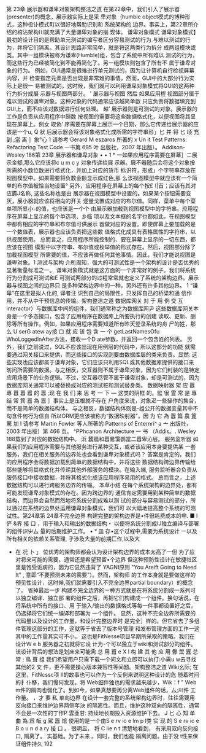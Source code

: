 第 23章
展示器和谦卑对象架构整洁之道
在第22章中，我们引入了展示器(presenter)的概念，展示器实际上是采 卑对象｛humble object模式的博种形式，这种役讣模式町以很好地帮助识别和 系统架构的.边界。事实上，第22章所介绍的榕沾架构川就充满了大量谦卑对象的揃 
现体。
谦卑对象模式
谦卑对象模式】最初的设计目的是帮助单元测试的编写者区分容易测试的行为 
与难以测试的行为，并将它们隔离。其设计思路非常简单，就是将这两类行为拆分 
成两组模块或类。其中一组模块被称为谦卑(Humble)组，包含了系统中所有难以 测试的行为，而这些行为已经被简化到不能再简化了。另一组模块则包含了所有不 
属于谦卑对象的行为。
例如，GUI通常是很难进行单元测试的，因为让计算机自行检视屏幕内容，并 
检查指定元素是否出现是非常难的事情。然而，GUI中的大部分行为实际上是很一 
易被测试的。这时候，我们就可以利用谦卑对象模式将GUI的这两种行为拆分成展 
示器与视图两部分。 '
展示器与视图
然后 
如果应用程
视图部分属于难以测试的谦卑对象。这种对象的代码通常应该越简单啟 
只应负责将数据填充到GUI上，而不应该对数据进行任何处理。 越’
展示器则是可测试的对象。展示器的工作是负责从应用程序中歸数 
按视图的需要将这些数据格式化，以便视图将其呈现在屏幕上。例女 取偽’ 
序需要在屏幕上展示一个日期，那么它传递给展示器的应该是一个u, Q 狀 
后展示器会将该对象格式化成所需的字符串形」匕 并 将 匕 顷 充 到 ;當 离 ］象°心
1 请参考 Gerard M eszaros 所著的 x Un it Test Patterns: Refactoring Test Code 一书第 695 叶 出版社，2007 年出版）。 Addison-Wesley
186第 23章 展示器和谦卑对象
• • 1
*
一如果应用程序需要在屏幕］二展示金额,那么它应该将c u m c y 对象传递给展 示器。展不器随后会将这个对象按所需的小数位数进行格式化，并加上对应的货币 
标识符，形成」个字符串存放在视图模型中。如果需要将负数金额显示成红色,那 
么该视图模型中就应该有一个简单的布尔值被恰当地设置°
另外，应用程序在屏幕上的每个按£ (|首；应该有其对应欝J名称, 这些名称也是由 
展示器在视图模型中设置的。如果某个按钮需要变灰，展小器就应该将相向的开关 
逻量戈置成对应的布尔值。同样，菜单中每个菜单项所显小-的值，也应该是一个个 
由展示器加载到视图模型中的字符串。应用程序在屏幕上显示的每个单选项、乡临 
项以及文本框的名字也都如此，在视图模型中都有相应的字符串和布尔值可供展示 
器做对应的设置。即使屏幕上要加载的是一个数值表，展示器也应该负责把这些数 
值格式化成具有表格属性的字符串，以供视图使用。
总而言之，应用程序所能控制的、要在屏幕上显示的一切东西，都应该在视图 
模型中以字符串、布尔值或枚举值的形式存在。然后，视图部分除了加载视图模型 
所需要的值，不应该再做任何其他事情。因此，我们才能说视图是谦卑对象。1
测试与架构
介所周知，强大的可测试性是一个架构的设计是否优秀的显著衡量标准之一。 
谦卑对象模式就是这方面的一个非常好的例子。我们将系统行为分割成可测试和E 
可测试两部分的过程常常就也定义了系统的架构边界。展示器与视图之间的边界只 
是多种架构边界中的一种，另外还有许多其他边界。
1 “谦卑”在这里是拟人化的,
译者注
识到自己的局限性，只发挥自己的桥梁和通
信作用，并不从中干预信息的传输。架构整洁之道
数据库网关
对 于 用 例 交 互 interactor）与数据库中间的组件，我们通常称之为数据库网尹 这些数据库网关本身是一个多态接口，包含了应用程序在数据库上所要执行的创建 
读取、更新、删除等所有操作。例如，如果应用程序需要知道所有昨天登录系统的舟 
尸的姓，那 么 U serG atew ay接 口 就 应 该 包 含 一 个 getLastNamesOfu 
WhoLoggedlnAfter方法，接收一个D ate参数，并返回一个包含姓的列表。
另外，我们之前说过，SQL不应该岀现在用例层的代码中，所以这部分的功能 
就需要通过网关接口来提供，而这些接口的实现则要由数据库层的类来负责。显然: 
这些实现也应该都属于谦卑对象，它们应该只利用SQL或其他数据库提供的接口来 
昉问所需要的数据。与之相反，交互器则不属于谦卑对象，因为它们封装的是特定 
应用场景下的业务逻辑。不过，交互器尽管不属于谦卑对象，却是可测试的，因为 
数据库网关通常可以被替换成对应的测试桩和测试替身类。
数据映射器
架 应 囂 專 囂 囂 囂 的 囂 ;现 在 我 们 来 思 考 一 下 — 这类的阴框 
的。監 很 霊 常 是 專 结 常 箕 囂 為 囂 ］事实上是压根就不存在 
户角度来说，对象疋一些操作的集合，而不是简单的数据结构体。
与之相反，数据结构体则是-组公开的数据变量其中不句含件何行为信自 
所以ORM更应该被称为“数据映射器”，因 为 它 為 囂 篇 農 篦 驚 加
I 请参考 Martin Fowler 等人所著的 Patterns of Enternri^ a 亠 出版社，2003 年出版）第 466 页。 ^PPhcanon Architecture 一 书 （Addis。. Wesley
188载到了对应的数据结构中。
浜
蠶牆和囂鶯霭鹦當二囂卑沁层。
服务监听器
如果我们的应用程序需要与其他服务进行某种交互，或者该应用本身要提供某 
一套服务，我们在相关服务的边界处也会看到谦卑对象模式吗？
答案是肯定的。我们的应用程序会将数据加载到简单的数据结构中，并将这些 
数据结构跨边界传输给那些能够将其格式化并传递其他外部服务的模块。在输入端, 
服务监听器会负责从服务接口中接收数据，并将其格式化成该应用程序易用的格式。 
总而言之，上述数据结构可以进行跨服务边界的传输。
本草小结
在每个系统架构的边界处，都有可能发现谦卑对象模式的存在。因为跨边界的 
通信肯定需要用到某种简单的数据结构，而边界会自然而然地将系统分割成难以测 
试的部分与容易测试的部分，所以通过在系统的边界处运用谦卑对象模式，我们可
以大幅地提高整个系统的可测试性。第24章第 24章不完全边界
构建完整的架构边界是•件很耗费成本的申. 
■ I 俨 &界 接 口 ，用于输入和输出的数据结构・ 
以便将系统分割成IJ独立编译与部署的组件识屮厶 
量的后期维护工作。 • ° 皿
存•这个过程中,需要为系统设计 
一以及所有相关的依赖关系管理, 
孑涉及大量的前期匚作,以及大
- 在 况 卜 」 位优秀的架构师都会认为设计架构边界的成本太高了一但 
为了应对将来可能的需要，通常还是希望预留•个边界
但这种预防性设计在敏捷社区里是饱受诟病的，因为它显然违背了 YAGNI原则
"You Areift Going to Need It” , 意即“不要预测未来的需要”）。然而，架构师 
的工作本身就是要做这样的预见性设计，这时候,我们就需要引入不完全边界partial 
boundary）的概念了。
省掉最后一步
构建不完全边界的一种方式就是在将系统分割成一系列可以独立编译、独立部 
署的组件之后，再把它们构建成一个组件。换句话说，在将系统中所有的接口、用 
于输入/输出的数据格式等每一件事都设置好之后，仍选择将它们统一编译和部署为 
一个组件。
显然，这种不完全边界所需要的代码量以及设计的工作量，和设计完整边界时 
是完全］样的。但它省去了多组件管理这部分的工作，这就等于省去了版本号管理 
和发布管理方面的工作一这其中的工作量其实可不小。
这也是FitNesse项目早期所采取的策略。我们在设计W e b 服务器之初就将它设 计为-个可以独立于wiki和测试部分的组件。该设计背后的想法是划床来可能需 总 用 囂 e X l 构 建 其 他 应 用 釁 鬻 囂 总 常 ; 鳥 葺 组 我们希望用户只需下载一个问文和立即可以执仃:小需u w去寻找其他的2 文 件，更不需要操心版本兼容性等间题。架构整洁之道
Wiki幺际;
在这里，FitNcssc项 II的故事也可以作为一个反例来说明这种设计的危 随着时间的扌仆移，我们慢何发现，将 Web细件独也的需求越来越少，Wik：f " 
Web m件的隔肉也弱化了。到如今，如果真想要再分离Web组件的话，厶;川件 
工作量。 
，才 要 私
单向边界
在设计一套完整的系统架构边界时，往往需要用反向接口来维护边界两侧年決 
的隔离性。而且，维护这种双向的隔离性，通常不会是一次性的丁作P 雲亜甘: 
持续地长期投入资源维护下去。 J 匕 心 知
单 曲 為 爲 皈 g 駕 囂 焙 
使用的是一个由S e rv ic e lm p l类 实 现 的 S e rv ic e B o u n d a ry 接 口 。
很明显，
将 C lie n t 
清楚地看到， 
有采用双向反向接口, 
隔离了。
实基础。为了未来 
。同时，我们也能 
隔离问题。由于没 
t性来保证组件持久
192